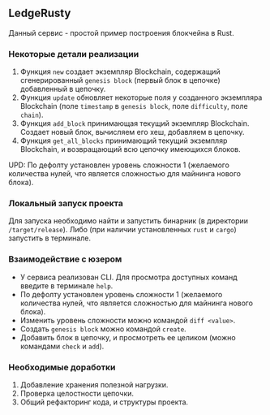 ## LedgeRustyДанный сервис - простой пример построения блокчейна в Rust.### Некоторые детали реализации1) Функция `new` создает экземпляр Blockchain, содержащий сгенерированный `genesis block` (первый блок в цепочке) добавленный в цепочку.2) Функция `update` обновляет некоторые поля у созданного экземпляра Blockchain (поле `timestamp` в `genesis block`, поле `difficulty`, поле `chain`).3) Функция `add_block` принимающая текущий экземпляр Blockchain. Создает новый блок, вычисляем его хеш, добавляем в цепочку.4) Функция `get_all_blocks` принимающий текущий экземпляр Blockchain, и возвращающий всю цепочку имеющихся блоков.UPD: По дефолту установлен уровень сложности 1 (желаемого количества нулей, что является сложностью для майнинга нового блока).### Локальный запуск проектаДля запуска необходимо найти и запустить бинарник (в директории `/target/release`). Либо (при наличии установленных `rust` и `cargo`) запустить в терминале.### Взаимодействие с юзером- У сервиса реализован CLI. Для просмотра доступных команд введите в терминале `help`.- По дефолту установлен уровень сложности 1 (желаемого количества нулей, что является сложностью для майнинга нового блока).- Изменить уровень сложности можно командой `diff <value>`.- Создать `genesis block` можно командой `create`.- Добавить блок в цепочку, и просмотреть ее целиком (можно командами `check` и `add`).### Необходимые доработки1) Добавление хранения полезной нагрузки.2) Проверка целостности цепочки.3) Общий рефакторинг кода, и структуры проекта.